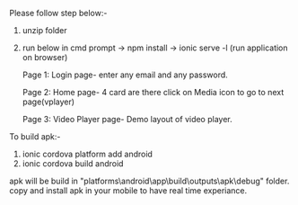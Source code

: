 Please follow step below:-

1) unzip folder

2) run below in cmd prompt
   -> npm install
   -> ionic serve -l (run application on browser)
   
   Page 1: Login page-
           enter any email and any password.
           
   Page 2: Home page- 
           4 card are there click on Media icon to go to next page(vplayer)
           
   Page 3: Video Player page-
           Demo layout of video player.

To build apk:-
1) ionic cordova platform add android
2) ionic cordova build android

apk will be build in "platforms\android\app\build\outputs\apk\debug\" folder.
copy and install apk in your mobile to have real time experiance.
